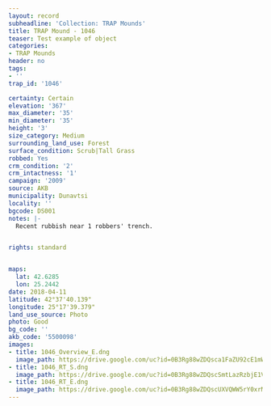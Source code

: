 ```yaml
---
layout: record
subheadline: 'Collection: TRAP Mounds'
title: TRAP Mound - 1046
teaser: Test example of object
categories:
- TRAP Mounds
header: no
tags:
- ''
trap_id: '1046'

certainty: Certain
elevation: '367'
max_diameter: '35'
min_diameter: '35'
height: '3'
size_category: Medium
surrounding_land_use: Forest
surface_condition: Scrub|Tall Grass
robbed: Yes
crm_condition: '2'
crm_intactness: '1'
campaign: '2009'
source: AKB
municipality: Dunavtsi
locality: ''
bgcode: DS001
notes: |-
  Recent rubbish near 1 robbers' trench.


rights: standard


maps:
  lat: 42.6285
  lon: 25.2442
date: 2018-04-11
latitude: 42°37'40.139"
longitude: 25°17'39.379"
land_use_source: Photo
photo: Good
bg_code: ''
akb_code: '5500098'
images:
- title: 1046_Overview_E.dng
  image_path: https://drive.google.com/uc?id=0B3Rg88wZDQsca1FaZU92cE1mWDA
- title: 1046_RT_S.dng
  image_path: https://drive.google.com/uc?id=0B3Rg88wZDQscSmtLazRzbjE1VFU
- title: 1046_RT_E.dng
  image_path: https://drive.google.com/uc?id=0B3Rg88wZDQscUXVQWW5rY0xrMHM
---
```

